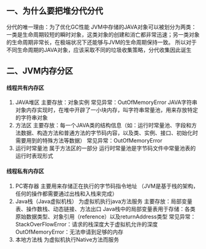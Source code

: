 ## 一、为什么要把堆分代分代
分代的唯一理由：为了优化GC性能
JVM中存储的JAVA对象可以被划分为两类：一类是生命周期较短的瞬时对象，这类对象的创建和消亡都非常迅速；另一类对象的生命周期非常长，在极端状况下还能够与JVM的生命周期保持一致。
所以对于不同生命周期的JAVA对象，应该采取不同的垃圾收集策略，分代收集因此诞生

## 二、JVM内存分区
#### 线程共有内存区
1. JAVA堆区
主要存放：对象实例
常见异常：OutOfMemoryError
JAVA字符串对象内存实现时，在堆中开辟了一小块内存，叫字符串常量池，用来存放特定的字符串对象
2. 方法区
主要存放：每一个JAVA类的结构信息（如：运行时常量池、字段和方法数据、构造方法和普通方法的字节码内容，以及类、实例、接口、初始化时需要用到的特殊方法等数据）
常见异常：OutOfMemoryError
3. 运行时常量池
属于方法区的一部分
运行时常量池是字节码文件中常量池表的运行时表现形式

#### 线程私有内存区
1. PC寄存器
主要用来存储正在执行的字节码指令地址
（JVM是基于栈的架构，任何的操作都需要通过出栈和入栈来完成）
2. Java栈（Java虚拟机栈）
为虚拟机执行java方法服务
主要存放：局部变量表、操作数栈、动态链接、方法出口
Java栈中的局部变量表用于存储：各类原始数据类型、对象引用（reference）以及returnAddress类型
常见异常：StackOverFlowError：请求的栈深度大于虚拟机允许的深度
OutOfMemoryError：无法申请到足够的内存
3. 本地方法栈
为虚拟机执行Native方法而服务
